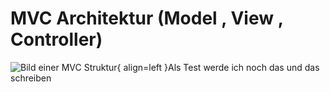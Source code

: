 # MVC Architektur (Model , View , Controller)


![Bild einer MVC Struktur](https://miro.medium.com/v2/resize:fit:940/1*eqghG-tH1flMjAOFcsOjIQ.png){ align=left }Als Test werde ich noch das und das schreiben
